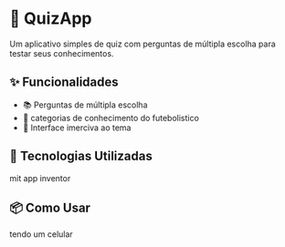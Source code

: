 # 📱 QuizApp

Um aplicativo simples de quiz com perguntas de múltipla escolha para testar seus conhecimentos.

## ✨ Funcionalidades

- 📚 Perguntas de múltipla escolha
- 🧠 categorias de conhecimento do futebolistico
- 👥 Interface imerciva ao tema 

## 🚀 Tecnologias Utilizadas
mit app inventor

## 📦 Como Usar
tendo um celular
